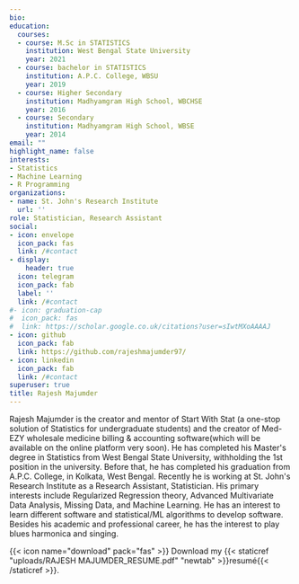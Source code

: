 ```yaml
---
bio:
education:
  courses:
  - course: M.Sc in STATISTICS
    institution: West Bengal State University
    year: 2021
  - course: bachelor in STATISTICS
    institution: A.P.C. College, WBSU
    year: 2019
  - course: Higher Secondary
    institution: Madhyamgram High School, WBCHSE
    year: 2016
  - course: Secondary
    institution: Madhyamgram High School, WBSE
    year: 2014
email: ""
highlight_name: false
interests:
- Statistics
- Machine Learning
- R Programming
organizations:
- name: St. John's Research Institute
  url: ''
role: Statistician, Research Assistant
social:
- icon: envelope
  icon_pack: fas
  link: /#contact
- display:
    header: true
  icon: telegram
  icon_pack: fab
  label: '' 
  link: /#contact
#- icon: graduation-cap
#  icon_pack: fas
#  link: https://scholar.google.co.uk/citations?user=sIwtMXoAAAAJ
- icon: github
  icon_pack: fab
  link: https://github.com/rajeshmajumder97/
- icon: linkedin
  icon_pack: fab
  link: /#contact
superuser: true
title: Rajesh Majumder
---
```


Rajesh Majumder is the creator and mentor of Start With Stat (a one-stop solution of Statistics for undergraduate students)  and the creator of Med-EZY wholesale medicine billing & accounting software(which will be available on the online platform very soon). He has completed his Master's degree in Statistics from West Bengal State University, withholding the 1st position in the university. Before that, he has completed his graduation from A.P.C. College, in Kolkata, West Bengal. Recently he is working  at St. John's Research Institute as a Research Assistant, Statistician. His primary interests include Regularized Regression theory, Advanced Multivariate Data Analysis, Missing Data, and Machine Learning.  He has an interest to learn different software and statistical/ML algorithms to develop software. Besides his academic and professional career, he has the interest to play blues harmonica and singing.

{{< icon name="download" pack="fas" >}} Download my {{< staticref "uploads/RAJESH MAJUMDER_RESUME.pdf" "newtab" >}}resumé{{< /staticref >}}.
